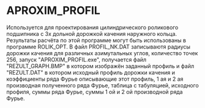 # APROXIM_PROFIL

Используется для проектирования цилиндрического роликового подшипника с 3х дольной дорожкой качения наружного кольца.
Результаты расчёта по этой программе могут быть использованы в программе ROLIK_OPT. В файл PROFIL_NK.DAT записываютя 
радиусы дорожки качения для различных азимутальных углов, количество точек 256, запуск "APROXIM_PROFIL.exe", получается 
файл "REZULT_GRAPH.BMP" в котором изображён заданный профиль и файл "REZULT.DAT" в котором исходный профиль дорожки качения
и коэффициенты ряда Фурье описывающие этот профиль, 1 ая и 2 ая производная полученного ряда Фурье, таблица с табуляцией, 
исходного профиля, суммы ряда Фурье, суммы 1 ой и 2 ой производной ряда Фурье. 
